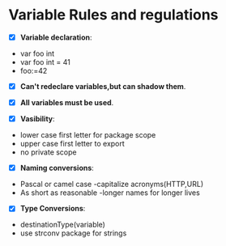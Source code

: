 # **Variable Rules and regulations**
 - [x] **Variable declaration**:

- var foo int
- var foo int = 41
- foo:=42

- [x] **Can't redeclare variables,but can shadow them**.
- [x] **All variables must be used**.

- [x] **Vasibility**:
- lower case first letter for package scope
- upper case first letter to export
- no private scope
- [x] **Naming conversions**:
- Pascal or camel case
  -capitalize acronyms(HTTP,URL)
- As short as reasonable
  -longer names for longer lives

- [x] **Type Conversions**:
- destinationType(variable)
- use strconv package for strings
